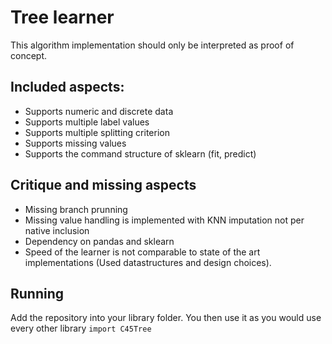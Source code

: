 # Tree learner

This algorithm implementation should only be interpreted as proof of concept.

## Included aspects:
- Supports numeric and discrete data
- Supports multiple label values
- Supports multiple splitting criterion
- Supports missing values
- Supports the command structure of sklearn (fit, predict)

## Critique and missing aspects
- Missing branch prunning
- Missing value handling is implemented with KNN imputation not per native inclusion
- Dependency on pandas and sklearn
- Speed of the learner is not comparable to state of the art implementations (Used datastructures and design choices).

## Running
Add the repository into your library folder. You then use it as you would use every other library ``import C45Tree``
